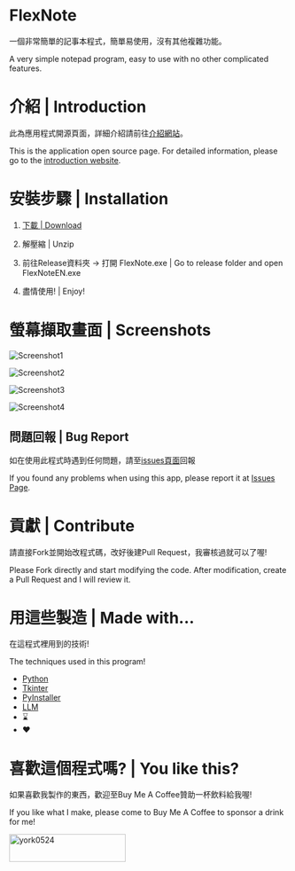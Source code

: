 # FlexNote
一個非常簡單的記事本程式，簡單易使用，沒有其他複雜功能。

A very simple notepad program, easy to use with no other complicated features. 

# 介紹 | Introduction
此為應用程式開源頁面，詳細介紹請前往[介紹網站](https://york9675.github.io/flexnote/)。

This is the application open source page. For detailed information, please go to the [introduction website](https://york9675.github.io/flexnote/).

# 安裝步驟 | Installation

1. [下載 | Download](https://github.com/york9675/flexnote-app/releases/latest)

2. 解壓縮 | Unzip

3. 前往Release資料夾 -> 打開 FlexNote.exe | Go to release folder and open FlexNoteEN.exe

4. 盡情使用! | Enjoy!

# 螢幕擷取畫面 | Screenshots

![Screenshot1](https://york9675.github.io/flexnote/screenshot.png)

![Screenshot2](https://york9675.github.io/flexnote/feature1.png)

![Screenshot3](https://york9675.github.io/flexnote/screenshot_en.png)

![Screenshot4](https://york9675.github.io/flexnote/feature1_en.png)

## 問題回報 | Bug Report
如在使用此程式時遇到任何問題，請至[issues頁面](https://github.com/york9675/flexnote-app/issues)回報

If you found any problems when using this app, please report it at [Issues Page](https://github.com/york9675/flexnote-app/issues).

# 貢獻 | Contribute
請直接Fork並開始改程式碼，改好後建Pull Request，我審核過就可以了喔!

Please Fork directly and start modifying the code. After modification, create a Pull Request and I will review it.

# 用這些製造 | Made with...
在這程式裡用到的技術!

The techniques used in this program!

*   [Python](https://www.python.org/)
*   [Tkinter](https://docs.python.org/3/library/tkinter.html)
*   [PyInstaller](https://pyinstaller.org/)
*   [LLM](https://chat.openai.com/)
*   ⌛
*   ❤️

# 喜歡這個程式嗎? | You like this?
如果喜歡我製作的東西，歡迎至Buy Me A Coffee贊助一杯飲料給我喔!

If you like what I make, please come to Buy Me A Coffee to sponsor a drink for me!

<p><a href="https://www.buymeacoffee.com/york0524"><img align="left" src="https://cdn.buymeacoffee.com/buttons/v2/default-yellow.png" height="50" width="210" alt="york0524"></a></p>
